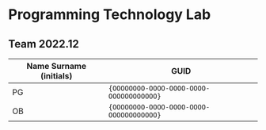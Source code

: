 # Programming Technology Lab

## Team 2022.12

| Name Surname (initials) | GUID                                     |
| ----------------------- | ---------------------------------------- |
| PG                      | `{OOOOOOOO-OOOO-OOOO-OOOO-OOOOOOOOOOOO}` |
| OB                      | `{OOOOOOOO-OOOO-OOOO-OOOO-OOOOOOOOOOOO}` |